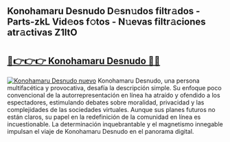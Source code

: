 ## Konohamaru Desnudo D𝚎sn𝚞dos filtr𝚊dos - Parts-zkL Vid𝚎os f𝚘tos - N𝚞evas filtr𝚊ciones atr𝚊ctivas Z1ltO

# <h2><a href="http://mbcpkp.tromn.icu/?c=Konohamaru+Desnudo">🔗👉👉👉 Konohamaru Desnudo 🔗🔗</a></h2>

[![Konohamaru Desnudo nuevo](https://i.imgur.com/pEAQMta.gif)](http://mbcpkp.tromn.icu/?c=Konohamaru+Desnudo)
Konohamaru Desnudo, una persona multifacética y provocativa, desafía la descripción simple. Su enfoque poco convencional de la autorrepresentación en línea ha atraído y ofendido a los espectadores, estimulando debates sobre moralidad, privacidad y las complejidades de las sociedades virtuales. Aunque sus planes futuros no están claros, su papel en la redefinición de la comunidad en línea es incuestionable. La determinación inquebrantable y el magnetismo innegable impulsan el viaje de Konohamaru Desnudo en el panorama digital.
